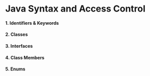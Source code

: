 # Java Syntax and Access Control

#### 1. Identifiers & Keywords

#### 2. Classes

#### 3. Interfaces

#### 4. Class Members

#### 5. Enums
